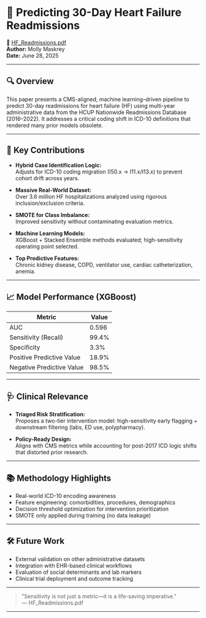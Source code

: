 # 🏥 Predicting 30-Day Heart Failure Readmissions

📄 [HF_Readmissions.pdf](./HF_Readmissions.pdf)  
**Author:** Molly Maskrey  
**Date:** June 28, 2025

---

## 🔍 Overview

This paper presents a CMS-aligned, machine learning–driven pipeline to predict 30-day readmissions for heart failure (HF) using multi-year administrative data from the HCUP Nationwide Readmissions Database (2016–2022). It addresses a critical coding shift in ICD-10 definitions that rendered many prior models obsolete.

---

## 🧠 Key Contributions

- **Hybrid Case Identification Logic:**  
  Adjusts for ICD-10 coding migration (I50.x → I11.x/I13.x) to prevent cohort drift across years.

- **Massive Real-World Dataset:**  
  Over 3.6 million HF hospitalizations analyzed using rigorous inclusion/exclusion criteria.

- **SMOTE for Class Imbalance:**  
  Improved sensitivity without contaminating evaluation metrics.

- **Machine Learning Models:**  
  XGBoost + Stacked Ensemble methods evaluated; high-sensitivity operating point selected.

- **Top Predictive Features:**  
  Chronic kidney disease, COPD, ventilator use, cardiac catheterization, anemia.

---

## 📈 Model Performance (XGBoost)

| Metric                  | Value     |
|-------------------------|-----------|
| AUC                     | 0.596     |
| Sensitivity (Recall)    | 99.4%     |
| Specificity             | 3.3%      |
| Positive Predictive Value | 18.9%  |
| Negative Predictive Value | 98.5%  |

---

## 🩺 Clinical Relevance

- **Triaged Risk Stratification:**  
  Proposes a two-tier intervention model: high-sensitivity early flagging + downstream filtering (labs, ED use, polypharmacy).

- **Policy-Ready Design:**  
  Aligns with CMS metrics while accounting for post-2017 ICD logic shifts that distorted prior research.

---

## 📚 Methodology Highlights

- Real-world ICD-10 encoding awareness
- Feature engineering: comorbidities, procedures, demographics
- Decision threshold optimization for intervention prioritization
- SMOTE only applied during training (no data leakage)

---

## 🛠 Future Work

- External validation on other administrative datasets  
- Integration with EHR-based clinical workflows  
- Evaluation of social determinants and lab markers  
- Clinical trial deployment and outcome tracking

---

> "Sensitivity is not just a metric—it is a life-saving imperative."  
> — HF_Readmissions.pdf

---

